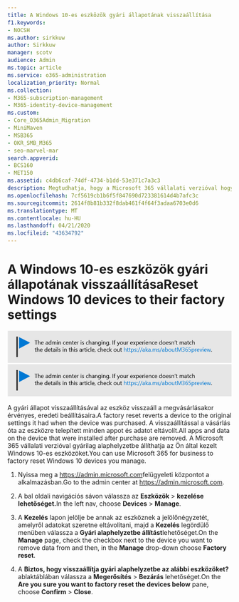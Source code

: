 ```yaml
---
title: A Windows 10-es eszközök gyári állapotának visszaállítása
f1.keywords:
- NOCSH
ms.author: sirkkuw
author: Sirkkuw
manager: scotv
audience: Admin
ms.topic: article
ms.service: o365-administration
localization_priority: Normal
ms.collection:
- M365-subscription-management
- M365-identity-device-management
ms.custom:
- Core_O365Admin_Migration
- MiniMaven
- MSB365
- OKR_SMB_M365
- seo-marvel-mar
search.appverid:
- BCS160
- MET150
ms.assetid: c4db6caf-74df-4734-b1dd-53e371c7a3c3
description: Megtudhatja, hogy a Microsoft 365 vállalati verzióval hogyan állíthatja vissza gyárilag az Ön által kezelt Windows 10-es eszközöket, és hogyan állíthatja vissza őket az eredeti beállításokhoz vásárláskor.
ms.openlocfilehash: 7cf5619cb1b6f5f847690d723381614d4b7afc3c
ms.sourcegitcommit: 2614f8b81b332f8dab461f4f64f3adaa6703e0d6
ms.translationtype: MT
ms.contentlocale: hu-HU
ms.lasthandoff: 04/21/2020
ms.locfileid: "43634792"
---
```

# <a name="reset-windows-10-devices-to-their-factory-settings"></a><span data-ttu-id="576ed-103">A Windows 10-es eszközök gyári állapotának visszaállítása</span><span class="sxs-lookup"><span data-stu-id="576ed-103">Reset Windows 10 devices to their factory settings</span></span>

<span data-ttu-id="576ed-104">[![A megjelenő címke figyelmeztet a felügyeleti központ változásaira, további részleteket itt talál: aka.ms/aboutM365preview.](../media/m365admincenterchanging.png)](https://docs.microsoft.com/office365/admin/microsoft-365-admin-center-preview)</span><span class="sxs-lookup"><span data-stu-id="576ed-104">[![Label to let you know the admin center is changing and you can find more details at aka.ms/aboutM365preview.](../media/m365admincenterchanging.png)](https://docs.microsoft.com/office365/admin/microsoft-365-admin-center-preview)</span></span>

<span data-ttu-id="576ed-105">A gyári állapot visszaállításával az eszköz visszaáll a megvásárlásakor érvényes, eredeti beállításaira.</span><span class="sxs-lookup"><span data-stu-id="576ed-105">A factory reset reverts a device to the original settings it had when the device was purchased.</span></span> <span data-ttu-id="576ed-106">A visszaállítással a vásárlás óta az eszközre telepített minden appot és adatot eltávolít.</span><span class="sxs-lookup"><span data-stu-id="576ed-106">All apps and data on the device that were installed after purchase are removed.</span></span> <span data-ttu-id="576ed-107">A Microsoft 365 vállalati verzióval gyárilag alaphelyzetbe állíthatja az Ön által kezelt Windows 10-es eszközöket.</span><span class="sxs-lookup"><span data-stu-id="576ed-107">You can use Microsoft 365 for business to factory reset Windows 10 devices you manage.</span></span>
  
1. <span data-ttu-id="576ed-108">Nyissa meg a <a href="https://go.microsoft.com/fwlink/p/?linkid=837890" target="_blank">https://admin.microsoft.com</a>felügyeleti központot a alkalmazásban.</span><span class="sxs-lookup"><span data-stu-id="576ed-108">Go to the admin center at <a href="https://go.microsoft.com/fwlink/p/?linkid=837890" target="_blank">https://admin.microsoft.com</a>.</span></span>
    
2. <span data-ttu-id="576ed-109">A bal oldali navigációs sávon válassza az **Eszközök** \> **kezelése lehetőséget.**</span><span class="sxs-lookup"><span data-stu-id="576ed-109">In the left nav, choose **Devices** \> **Manage**.</span></span>

3. <span data-ttu-id="576ed-110">A **Kezelés** lapon jelölje be annak az eszköznek a jelölőnégyzetét, amelyről adatokat szeretne eltávolítani, majd a **Kezelés** legördülő menüben válassza a **Gyári alaphelyzetbe állítást**lehetőséget.</span><span class="sxs-lookup"><span data-stu-id="576ed-110">On the **Manage** page, check the checkbox next to the device you want to remove data from and then, in the **Manage** drop-down choose **Factory reset**.</span></span>
    
4. <span data-ttu-id="576ed-111">A **Biztos, hogy visszaállítja gyári alaphelyzetbe az alábbi eszközöket?** ablaktáblában válassza a **Megerősítés** \> **Bezárás** lehetőséget.</span><span class="sxs-lookup"><span data-stu-id="576ed-111">On the **Are you sure you want to factory reset the devices below** pane, choose **Confirm** \> **Close**.</span></span>
    
  

